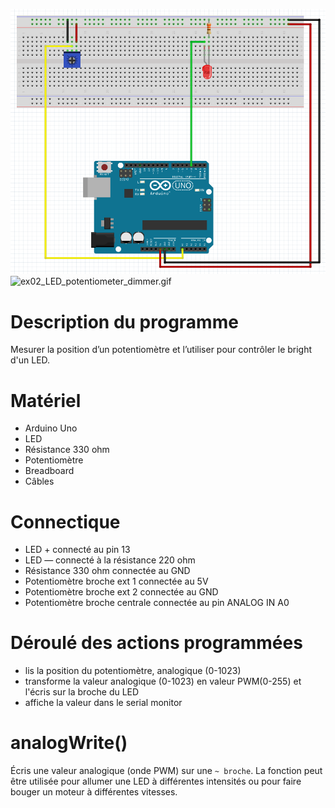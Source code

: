 ![ex02_LED_potentiometer_dimmer.png](ex02_LED_potentiometer_dimmer.png)
![ex02_LED_potentiometer_dimmer.gif](ex02_LED_potentiometer_dimmer.gif)

# Description du programme
Mesurer la position d’un potentiomètre et l’utiliser pour contrôler le bright d'un LED.

# Matériel
  - Arduino Uno
  - LED
  - Résistance 330 ohm
  - Potentiomètre
  - Breadboard
  - Câbles

# Connectique
  - LED + connecté au pin 13
  - LED — connecté à la résistance 220 ohm
  - Résistance 330 ohm connectée au GND 
  - Potentiomètre broche ext 1 connectée au 5V
  - Potentiomètre broche ext 2 connectée au GND
  - Potentiomètre broche centrale connectée au pin ANALOG IN A0

# Déroulé des actions programmées
  - lis la position du potentiomètre, analogique (0-1023)
  - transforme la valeur analogique (0-1023) en valeur PWM(0-255) et l'écris sur la broche du LED
  - affiche la valeur dans le serial monitor

# analogWrite()
Écris une valeur analogique (onde PWM) sur une `~ broche`. La fonction peut être utilisée pour allumer une LED à différentes intensités ou pour faire bouger un moteur à différentes vitesses.


